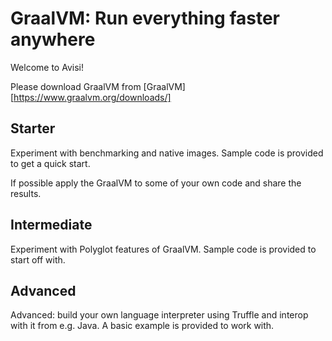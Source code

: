 
# GraalVM: Run everything faster anywhere

Welcome to Avisi!

Please download GraalVM from [GraalVM][https://www.graalvm.org/downloads/]


## Starter

Experiment with benchmarking and native images. Sample code is provided to get a quick start.

If possible apply the GraalVM to some of your own code and share the results.

## Intermediate

Experiment with Polyglot features of GraalVM. Sample code is provided to start off with.

## Advanced

Advanced: build your own language interpreter using Truffle and interop with it from e.g. Java. A basic example is provided to work with.
